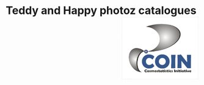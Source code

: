# Teddy and Happy photoz catalogues <img  align="right" src="https://raw.githubusercontent.com/COINtoolbox/photoz_catalogues/master/images/coin.png" width="200"> 

